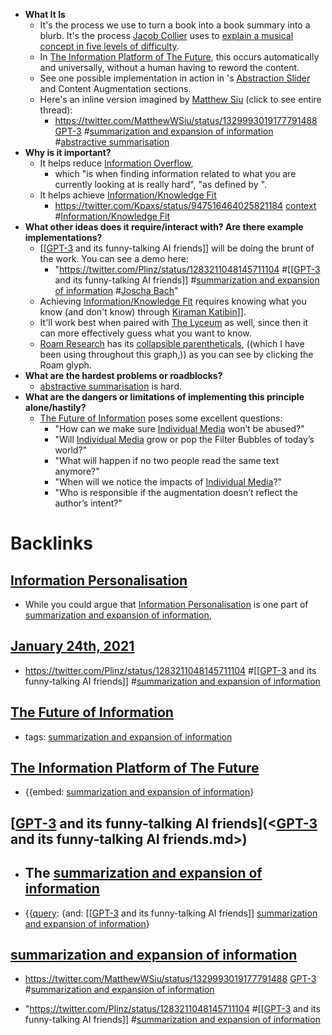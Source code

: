 - **What It Is**
    - It's the process we use to turn a book into a book summary into a blurb. It's the process [Jacob Collier](<Jacob Collier.md>) uses to [explain a musical concept in five levels of difficulty](https://www.youtube.com/watch?v=eRkgK4jfi6M&list=PL_ssQmxKjCrT7muPsy7NiOJq1I5VyaiYl&index=165).
    - In [The Information Platform of The Future](<The Information Platform of The Future.md>), this occurs automatically and universally, without a human having to reword the content.
    - See one possible implementation in action in 's [Abstraction Slider](<Abstraction Slider.md>) and Content Augmentation sections.
    - Here's an inline version imagined by [Matthew Siu](<Matthew Siu.md>) (click to see entire thread):
        - https://twitter.com/MatthewWSiu/status/1329993019177791488 [GPT-3](<GPT-3.md>)  #[summarization and expansion of information](<summarization and expansion of information.md>) #[abstractive summarisation](<abstractive summarisation.md>)
- **Why is it important?**
    - It helps reduce [Information Overflow](<Information Overflow.md>),
        - which "is when finding information related to what you are currently looking at is really hard", "as defined by ".
    - It helps achieve [Information/Knowledge Fit](<Information/Knowledge Fit.md>)
        - https://twitter.com/Kpaxs/status/947516464025821184 [context](<context.md>) #[Information/Knowledge Fit](<Information/Knowledge Fit.md>)
- **What other ideas does it require/interact with? Are there example implementations?**
    - [[[GPT-3](<[[GPT-3.md>) and its funny-talking AI friends]] will be doing the brunt of the work. You can see a demo here:
        - "https://twitter.com/Plinz/status/1283211048145711104 #[[[GPT-3](<[[GPT-3.md>) and its funny-talking AI friends]] #[summarization and expansion of information](<summarization and expansion of information.md>) #[Joscha Bach](<Joscha Bach.md>)"
    - Achieving [Information/Knowledge Fit](<Information/Knowledge Fit.md>) requires knowing what you know (and don't know) through [Kiraman Katibin](<Kiraman Katibin.md>)]].
    - It'll work best when paired with [The Lyceum](<The Lyceum.md>) as well, since then it can more effectively guess what you want to know.
    - [Roam Research](<Roam Research.md>) has its [collapsible parentheticals](<collapsible parentheticals.md>), ((which I have been using throughout this graph,)) as you can see by clicking the Roam glyph.
- **What are the hardest problems or roadblocks?**
    - [abstractive summarisation](<abstractive summarisation.md>) is hard.
- **What are the dangers or limitations of implementing this principle alone/hastily?**
    - [The Future of Information](<The Future of Information.md>) poses some excellent questions:
        - "How can we make sure [Individual Media](<Individual Media.md>) won’t be abused?"
        - "Will [Individual Media](<Individual Media.md>) grow or pop the Filter Bubbles of today’s world?"
        - "What will happen if no two people read the same text anymore?"
        - "When will we notice the impacts of [Individual Media](<Individual Media.md>)?"
        - "Who is responsible if the augmentation doesn’t reflect the author’s intent?"

# Backlinks
## [Information Personalisation](<Information Personalisation.md>)
- While you could argue that [Information Personalisation](<Information Personalisation.md>) is one part of [summarization and expansion of information](<summarization and expansion of information.md>),

## [January 24th, 2021](<January 24th, 2021.md>)
- https://twitter.com/Plinz/status/1283211048145711104 #[[[GPT-3](<[[GPT-3.md>) and its funny-talking AI friends]] #[summarization and expansion of information](<summarization and expansion of information.md>)

## [The Future of Information](<The Future of Information.md>)
- tags: [summarization and expansion of information](<summarization and expansion of information.md>)

## [The Information Platform of The Future](<The Information Platform of The Future.md>)
- {{embed: [summarization and expansion of information](<summarization and expansion of information.md>)}

## [[GPT-3](<[GPT-3.md>) and its funny-talking AI friends](<[GPT-3](<GPT-3.md>) and its funny-talking AI friends.md>)
- ## The [summarization and expansion of information](<summarization and expansion of information.md>)

- {{[query](<query.md>): {and: [[[GPT-3](<[[GPT-3.md>) and its funny-talking AI friends]] [summarization and expansion of information](<summarization and expansion of information.md>)}

## [summarization and expansion of information](<summarization and expansion of information.md>)
- https://twitter.com/MatthewWSiu/status/1329993019177791488 [GPT-3](<GPT-3.md>)  #[summarization and expansion of information](<summarization and expansion of information.md>)

- "https://twitter.com/Plinz/status/1283211048145711104 #[[[GPT-3](<[[GPT-3.md>) and its funny-talking AI friends]] #[summarization and expansion of information](<summarization and expansion of information.md>)

